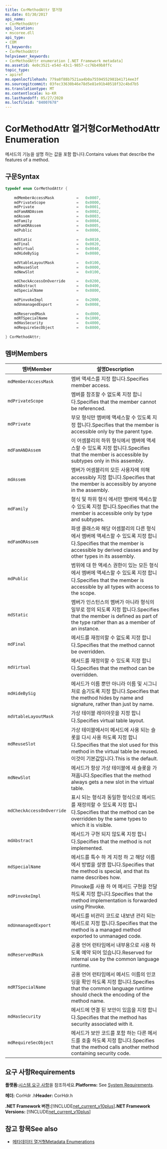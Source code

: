 ```yaml
---
title: CorMethodAttr 열거형
ms.date: 03/30/2017
api_name:
- CorMethodAttr
api_location:
- mscoree.dll
api_type:
- COM
f1_keywords:
- CorMethodAttr
helpviewer_keywords:
- CorMethodAttr enumeration [.NET Framework metadata]
ms.assetid: 4e0c3521-e54d-43c1-9857-cc76b49b8ffc
topic_type:
- apiref
ms.openlocfilehash: 779a8f88b7521aa4b0a75594552981b41714ee3f
ms.sourcegitcommit: 03fec33630b46e78d5e81e91b40518f32c4bd7b5
ms.translationtype: MT
ms.contentlocale: ko-KR
ms.lasthandoff: 05/27/2020
ms.locfileid: "84007678"
---
```

# <a name="cormethodattr-enumeration"></a><span data-ttu-id="3f263-102">CorMethodAttr 열거형</span><span class="sxs-lookup"><span data-stu-id="3f263-102">CorMethodAttr Enumeration</span></span>
<span data-ttu-id="3f263-103">메서드의 기능을 설명 하는 값을 포함 합니다.</span><span class="sxs-lookup"><span data-stu-id="3f263-103">Contains values that describe the features of a method.</span></span>  
  
## <a name="syntax"></a><span data-ttu-id="3f263-104">구문</span><span class="sxs-lookup"><span data-stu-id="3f263-104">Syntax</span></span>  
  
```cpp  
typedef enum CorMethodAttr {  
  
    mdMemberAccessMask          =   0x0007,  
    mdPrivateScope              =   0x0000,  
    mdPrivate                   =   0x0001,  
    mdFamANDAssem               =   0x0002,  
    mdAssem                     =   0x0003,  
    mdFamily                    =   0x0004,  
    mdFamORAssem                =   0x0005,  
    mdPublic                    =   0x0006,  
  
    mdStatic                    =   0x0010,  
    mdFinal                     =   0x0020,  
    mdVirtual                   =   0x0040,  
    mdHideBySig                 =   0x0080,  
  
    mdVtableLayoutMask          =   0x0100,  
    mdReuseSlot                 =   0x0000,  
    mdNewSlot                   =   0x0100,  
  
    mdCheckAccessOnOverride     =   0x0200,  
    mdAbstract                  =   0x0400,  
    mdSpecialName               =   0x0800,  
  
    mdPinvokeImpl               =   0x2000,  
    mdUnmanagedExport           =   0x0008,  
  
    mdReservedMask              =   0xd000,  
    mdRTSpecialName             =   0x1000,  
    mdHasSecurity               =   0x4000,  
    mdRequireSecObject          =   0x8000,  
  
} CorMethodAttr;  
```  
  
## <a name="members"></a><span data-ttu-id="3f263-105">멤버</span><span class="sxs-lookup"><span data-stu-id="3f263-105">Members</span></span>  
  
|<span data-ttu-id="3f263-106">멤버</span><span class="sxs-lookup"><span data-stu-id="3f263-106">Member</span></span>|<span data-ttu-id="3f263-107">설명</span><span class="sxs-lookup"><span data-stu-id="3f263-107">Description</span></span>|  
|------------|-----------------|  
|`mdMemberAccessMask`|<span data-ttu-id="3f263-108">멤버 액세스를 지정 합니다.</span><span class="sxs-lookup"><span data-stu-id="3f263-108">Specifies member access.</span></span>|  
|`mdPrivateScope`|<span data-ttu-id="3f263-109">멤버를 참조할 수 없도록 지정 합니다.</span><span class="sxs-lookup"><span data-stu-id="3f263-109">Specifies that the member cannot be referenced.</span></span>|  
|`mdPrivate`|<span data-ttu-id="3f263-110">부모 형식만 멤버에 액세스할 수 있도록 지정 합니다.</span><span class="sxs-lookup"><span data-stu-id="3f263-110">Specifies that the member is accessible only by the parent type.</span></span>|  
|`mdFamANDAssem`|<span data-ttu-id="3f263-111">이 어셈블리의 하위 형식에서 멤버에 액세스할 수 있도록 지정 합니다.</span><span class="sxs-lookup"><span data-stu-id="3f263-111">Specifies that the member is accessible by subtypes only in this assembly.</span></span>|  
|`mdAssem`|<span data-ttu-id="3f263-112">멤버가 어셈블리의 모든 사용자에 의해 accessibly 지정 합니다.</span><span class="sxs-lookup"><span data-stu-id="3f263-112">Specifies that the member is accessibly by anyone in the assembly.</span></span>|  
|`mdFamily`|<span data-ttu-id="3f263-113">형식 및 하위 형식 에서만 멤버에 액세스할 수 있도록 지정 합니다.</span><span class="sxs-lookup"><span data-stu-id="3f263-113">Specifies that the member is accessible only by type and subtypes.</span></span>|  
|`mdFamORAssem`|<span data-ttu-id="3f263-114">파생 클래스와 해당 어셈블리의 다른 형식에서 멤버에 액세스할 수 있도록 지정 합니다.</span><span class="sxs-lookup"><span data-stu-id="3f263-114">Specifies that the member is accessible by derived classes and by other types in its assembly.</span></span>|  
|`mdPublic`|<span data-ttu-id="3f263-115">범위에 대 한 액세스 권한이 있는 모든 형식에서 멤버에 액세스할 수 있도록 지정 합니다.</span><span class="sxs-lookup"><span data-stu-id="3f263-115">Specifies that the member is accessible by all types with access to the scope.</span></span>|  
|`mdStatic`|<span data-ttu-id="3f263-116">멤버가 인스턴스의 멤버가 아니라 형식의 일부로 정의 되도록 지정 합니다.</span><span class="sxs-lookup"><span data-stu-id="3f263-116">Specifies that the member is defined as part of the type rather than as a member of an instance.</span></span>|  
|`mdFinal`|<span data-ttu-id="3f263-117">메서드를 재정의할 수 없도록 지정 합니다.</span><span class="sxs-lookup"><span data-stu-id="3f263-117">Specifies that the method cannot be overridden.</span></span>|  
|`mdVirtual`|<span data-ttu-id="3f263-118">메서드를 재정의할 수 있도록 지정 합니다.</span><span class="sxs-lookup"><span data-stu-id="3f263-118">Specifies that the method can be overridden.</span></span>|  
|`mdHideBySig`|<span data-ttu-id="3f263-119">메서드가 이름 뿐만 아니라 이름 및 시그니처로 숨기도록 지정 합니다.</span><span class="sxs-lookup"><span data-stu-id="3f263-119">Specifies that the method hides by name and signature, rather than just by name.</span></span>|  
|`mdVtableLayoutMask`|<span data-ttu-id="3f263-120">가상 테이블 레이아웃을 지정 합니다.</span><span class="sxs-lookup"><span data-stu-id="3f263-120">Specifies virtual table layout.</span></span>|  
|`mdReuseSlot`|<span data-ttu-id="3f263-121">가상 테이블에서이 메서드에 사용 되는 슬롯을 다시 사용 하도록 지정 합니다.</span><span class="sxs-lookup"><span data-stu-id="3f263-121">Specifies that the slot used for this method in the virtual table be reused.</span></span> <span data-ttu-id="3f263-122">이것이 기본값입니다.</span><span class="sxs-lookup"><span data-stu-id="3f263-122">This is the default.</span></span>|  
|`mdNewSlot`|<span data-ttu-id="3f263-123">메서드가 항상 가상 테이블에 새 슬롯을 가져옵니다.</span><span class="sxs-lookup"><span data-stu-id="3f263-123">Specifies that the method always gets a new slot in the virtual table.</span></span>|  
|`mdCheckAccessOnOverride`|<span data-ttu-id="3f263-124">표시 되는 형식과 동일한 형식으로 메서드를 재정의할 수 있도록 지정 합니다.</span><span class="sxs-lookup"><span data-stu-id="3f263-124">Specifies that the method can be overridden by the same types to which it is visible.</span></span>|  
|`mdAbstract`|<span data-ttu-id="3f263-125">메서드가 구현 되지 않도록 지정 합니다.</span><span class="sxs-lookup"><span data-stu-id="3f263-125">Specifies that the method is not implemented.</span></span>|  
|`mdSpecialName`|<span data-ttu-id="3f263-126">메서드를 특수 하 게 지정 하 고 해당 이름에서 방법을 설명 합니다.</span><span class="sxs-lookup"><span data-stu-id="3f263-126">Specifies that the method is special, and that its name describes how.</span></span>|  
|`mdPinvokeImpl`|<span data-ttu-id="3f263-127">PInvoke를 사용 하 여 메서드 구현을 전달 하도록 지정 합니다.</span><span class="sxs-lookup"><span data-stu-id="3f263-127">Specifies that the method implementation is forwarded using PInvoke.</span></span>|  
|`mdUnmanagedExport`|<span data-ttu-id="3f263-128">메서드를 비관리 코드로 내보낸 관리 되는 메서드로 지정 합니다.</span><span class="sxs-lookup"><span data-stu-id="3f263-128">Specifies that the method is a managed method exported to unmanaged code.</span></span>|  
|`mdReservedMask`|<span data-ttu-id="3f263-129">공용 언어 런타임에서 내부용으로 사용 하도록 예약 되어 있습니다.</span><span class="sxs-lookup"><span data-stu-id="3f263-129">Reserved for internal use by the common language runtime.</span></span>|  
|`mdRTSpecialName`|<span data-ttu-id="3f263-130">공용 언어 런타임에서 메서드 이름의 인코딩을 확인 하도록 지정 합니다.</span><span class="sxs-lookup"><span data-stu-id="3f263-130">Specifies that the common language runtime should check the encoding of the method name.</span></span>|  
|`mdHasSecurity`|<span data-ttu-id="3f263-131">메서드에 연결 된 보안이 있음을 지정 합니다.</span><span class="sxs-lookup"><span data-stu-id="3f263-131">Specifies that the method has security associated with it.</span></span>|  
|`mdRequireSecObject`|<span data-ttu-id="3f263-132">메서드가 보안 코드를 포함 하는 다른 메서드를 호출 하도록 지정 합니다.</span><span class="sxs-lookup"><span data-stu-id="3f263-132">Specifies that the method calls another method containing security code.</span></span>|  
  
## <a name="requirements"></a><span data-ttu-id="3f263-133">요구 사항</span><span class="sxs-lookup"><span data-stu-id="3f263-133">Requirements</span></span>  
 <span data-ttu-id="3f263-134">**플랫폼:**[시스템 요구 사항](../../get-started/system-requirements.md)을 참조하세요.</span><span class="sxs-lookup"><span data-stu-id="3f263-134">**Platforms:** See [System Requirements](../../get-started/system-requirements.md).</span></span>  
  
 <span data-ttu-id="3f263-135">**헤더:** CorHdr .h</span><span class="sxs-lookup"><span data-stu-id="3f263-135">**Header:** CorHdr.h</span></span>  
  
 <span data-ttu-id="3f263-136">**.NET Framework 버전:**[!INCLUDE[net_current_v10plus](../../../../includes/net-current-v10plus-md.md)]</span><span class="sxs-lookup"><span data-stu-id="3f263-136">**.NET Framework Versions:** [!INCLUDE[net_current_v10plus](../../../../includes/net-current-v10plus-md.md)]</span></span>  
  
## <a name="see-also"></a><span data-ttu-id="3f263-137">참고 항목</span><span class="sxs-lookup"><span data-stu-id="3f263-137">See also</span></span>

- [<span data-ttu-id="3f263-138">메타데이터 열거형</span><span class="sxs-lookup"><span data-stu-id="3f263-138">Metadata Enumerations</span></span>](metadata-enumerations.md)
